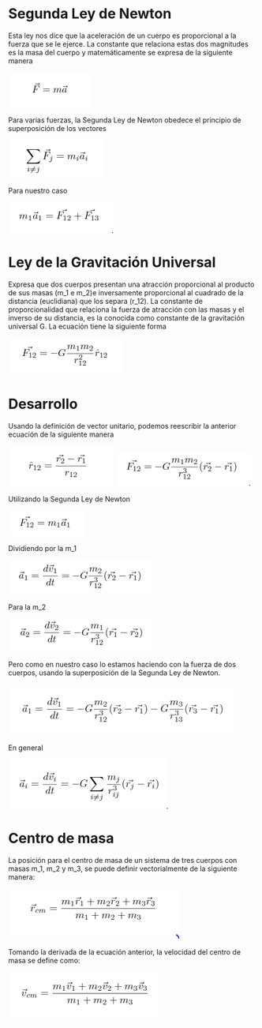 # Segunda Ley de Newton

Esta ley nos dice que la aceleración de un cuerpo es proporcional a la fuerza que se le ejerce. La constante que relaciona estas dos magnitudes es la masa del cuerpo y matemáticamente se expresa de la siguiente manera

![](1.PNG)

Para varias fuerzas, la Segunda Ley de Newton obedece el principio de superposición de los vectores

![](8.PNG)

Para nuestro caso

![](9.PNG)

# Ley de la Gravitación Universal

Expresa que dos cuerpos presentan una atracción proporcional al producto de sus masas (m_1 e m_2)e inversamente proporcional al cuadrado de la distancia (euclidiana) que los separa (r_12). La constante de proporcionalidad que relaciona la fuerza de atracción con las masas y el inverso de su distancia, es la conocida como constante de la gravitación universal G. La ecuación tiene la siguiente forma

![](2.PNG)

# Desarrollo

Usando la definición de vector unitario, podemos reescribir la anterior ecuación de la siguiente manera

![](3.PNG)
![](4.PNG)

Utilizando la Segunda Ley de Newton

![](5.PNG)

Dividiendo por la m_1

![](6.PNG)

Para la m_2

![](7.PNG)

Pero como en nuestro caso lo estamos haciendo con la fuerza de dos cuerpos, usando la superposición de la Segunda Ley de Newton.

![](11.PNG)

En general

![](10.PNG)

# Centro de masa

La posición para el centro de masa de un sistema de tres cuerpos con masas m_1, m_2 y m_3, se puede definir vectorialmente de la siguiente manera:

![](Captura1.PNG)

Tomando la derivada de la ecuación anterior, la velocidad del centro de masa se define como:

![](Captura2.PNG)
